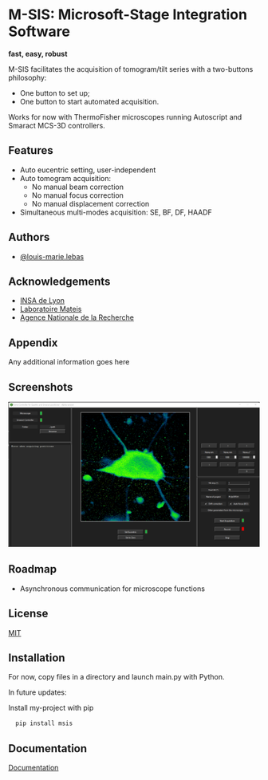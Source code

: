 
# M-SIS: Microsoft-Stage Integration Software

**fast, easy, robust**

M-SIS facilitates the acquisition of tomogram/tilt series with a two-buttons philosophy:
- One button to set up;
- One button to start automated acquisition.

Works for now with ThermoFisher microscopes running Autoscript and Smaract MCS-3D controllers. 

## Features

- Auto eucentric setting, user-independent
- Auto tomogram acquisition:
    - No manual beam correction
    - No manual focus correction
    - No manual displacement correction
- Simultaneous multi-modes acquisition: SE, BF, DF, HAADF
## Authors

- [@louis-marie.lebas](https://github.com/louim-lbs)


## Acknowledgements

 - [INSA de Lyon](https://www.insa-lyon.fr/)
 - [Laboratoire Mateis](https://mateis.insa-lyon.fr/)
 - [Agence Nationale de la Recherche](https://anr.fr/)
 
## Appendix

Any additional information goes here


## Screenshots

![MSIS Screenshot](https://github.com/louim-lbs/Process_Integration/blob/05df0187577cdba482f09bd7af7de732db466166/MSIS.png)


## Roadmap

- Asynchronous communication for microscope functions


## License

[MIT](https://choosealicense.com/licenses/mit/)


## Installation

For now, copy files in a directory and launch main.py with Python.

In future updates:

Install my-project with pip

```bash
  pip install msis
```

## Documentation

[Documentation](https://linktodocumentation)
